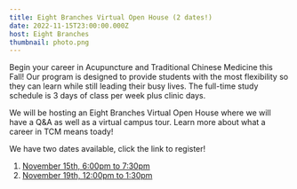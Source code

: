 ```yaml
---
title: Eight Branches Virtual Open House (2 dates!)
date: 2022-11-15T23:00:00.000Z
host: Eight Branches
thumbnail: photo.png
---
```

Begin your career in Acupuncture and Traditional Chinese Medicine this Fall! Our program is designed to provide students with the most flexibility so they can learn while still leading their busy lives. The full-time study schedule is 3 days of class per week plus clinic days.

W﻿e will be hosting an Eight Branches Virtual Open House where we will have a Q&A as well as a virtual campus tour. Learn more about what a career in TCM means toady!



W﻿e have two dates available, click the link to register!

1. [N﻿ovember 15th, 6:00pm to 7:30pm](https://us02web.zoom.us/meeting/register/tZErc-2urzovGdfQQ3FQs7A4YGiX7HDqOcgq)
2. [N﻿ovember 19th, 12:00pm to 1:30pm](https://us02web.zoom.us/meeting/register/tZAkduGhqTMrE9ejuiZEH2P7L9BScdlqySpk)